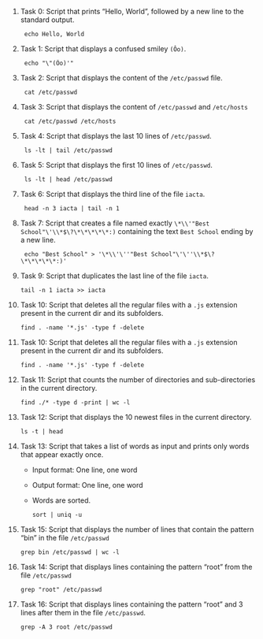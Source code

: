 1. Task 0: Script that prints “Hello, World”, followed by a new line to the standard    output.

        echo Hello, World
2. Task 1: Script that displays a confused smiley `(Ôo)`.

        echo "\"(Ôo)'"
3. Task 2: Script that displays the content of the `/etc/passwd` file.
        
        cat /etc/passwd
4. Task 3: Script that displays the content of `/etc/passwd` and `/etc/hosts`

        cat /etc/passwd /etc/hosts
5. Task 4: Script that displays the last 10 lines of `/etc/passwd`.

        ls -lt | tail /etc/passwd
6. Task 5: Script that displays the first 10 lines of `/etc/passwd`.

        ls -lt | head /etc/passwd
7. Task 6: Script that displays the third line of the file `iacta`.

        head -n 3 iacta | tail -n 1
8. Task 7: Script that creates a file named exactly `\*\\'"Best School"\'\\*$\?\*\*\*\*\*:)`  containing the text `Best School` ending by a new line.

        echo "Best School" > '\*\\'\''"Best School"\'\''\\*$\?\*\*\*\*\*:)'
10. Task 9: Script that duplicates the last line of the file `iacta`.

        tail -n 1 iacta >> iacta
11. Task 10: Script that deletes all the regular files with a `.js` extension  present in the current dir and its subfolders.

        find . -name '*.js' -type f -delete  
11. Task 10: Script that deletes all the regular files with a `.js` extension  present in the current dir and its subfolders.

        find . -name '*.js' -type f -delete  
12. Task 11: Script that counts the number of directories and sub-directories in the current directory.

        find ./* -type d -print | wc -l
13. Task 12: Script that displays the 10 newest files in the current directory.

        ls -t | head
14. Task 13: Script that takes a list of words as input and prints only words that appear exactly once.
    * Input format: One line, one word
    * Output format: One line, one word
    * Words are sorted.

          sort | uniq -u
16. Task 15: Script that displays the number of lines that contain the pattern “bin” in the file `/etc/passwd`

        grep bin /etc/passwd | wc -l   
15. Task 14: Script that displays lines containing the pattern “root” from the file `/etc/passwd`

        grep "root" /etc/passwd
17. Task 16: Script that displays lines containing the pattern “root” and 3 lines after them in the file `/etc/passwd`.

        grep -A 3 root /etc/passwd

